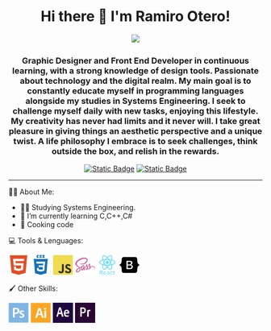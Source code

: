 
<div align="center">
<h1>Hi there 👋 I'm Ramiro Otero!</h1> 
<img src="https://media.giphy.com/media/kg9fAQryp5fMY/giphy.gif"></img>
<h3>Graphic Designer and Front End Developer in continuous learning, with a strong knowledge of design tools. Passionate about technology and the digital realm. My main goal is to constantly educate myself in programming languages alongside my studies in Systems Engineering. I seek to challenge myself daily with new tasks, enjoying this lifestyle.
My creativity has never had limits and it never will. I take great pleasure in giving things an aesthetic perspective and a unique twist. A life philosophy I embrace is to seek challenges, think outside the box, and relish in the rewards.</p>
</h3>
<a href="https://www.linkedin.com/in/ramiro-joaquin-otero-frontend-js-css3-html5-graphic-designer/"><img alt="Static Badge" url="none" src="https://img.shields.io/badge/-LinkedIn-blue?logo=linkedin"></a>
<a href="wa.link/6y7jap"><img alt="Static Badge" url="none" src="https://img.shields.io/badge/-WhatsApp-white?logo=whatsapp"></a>  
</div>

---

🙋‍♂️ About Me:

- 👨‍💻 Studying Systems Engineering.
- 🌱 I’m currently learning C,C++,C#
- 🍳 Cooking code

💻 Tools & Lenguages:

<img src="https://github.com/devicons/devicon/blob/master/icons/html5/html5-plain.svg" title="HTML5" alt="HTML5" widtg="40" height="40" />   <img src="https://github.com/devicons/devicon/blob/master/icons/css3/css3-plain-wordmark.svg" title="CSS3" alt="CSS3" widtg="40" height="40" />   <img src="https://github.com/devicons/devicon/blob/master/icons/javascript/javascript-original.svg" title="JS" alt="JS" widtg="40" height="40" />   <img src="https://github.com/devicons/devicon/blob/master/icons/sass/sass-original.svg" title="SASS" alt="SASS" widtg="40" height="40" />   <img src="https://github.com/devicons/devicon/blob/master/icons/react/react-original-wordmark.svg" title="REACTJS" alt="REACTJS" widtg="40" height="40" />   <img src="https://github.com/devicons/devicon/blob/master/icons/bootstrap/bootstrap-plain.svg" title="BOOTSTRAP" alt="BOOTSTRAP" widtg="40" height="40" />

🖌 Other Skills:

 <img src="https://github.com/devicons/devicon/blob/master/icons/photoshop/photoshop-plain.svg" title="PSD" alt="PSD" widtg="40" height="40" />   <img src="https://github.com/devicons/devicon/blob/master/icons/illustrator/illustrator-plain.svg" title="Il" alt="Il" widtg="40" height="40" />  <img src="https://github.com/devicons/devicon/blob/master/icons/aftereffects/aftereffects-plain.svg" title="Ae" alt="Ae" widtg="40" height="40" />   <img src="https://github.com/devicons/devicon/blob/master/icons/premierepro/premierepro-plain.svg" title="Pr" alt="Pr" widtg="40" height="40" />   







<!--
**RamaOtero/RamaOtero** is a ✨ _special_ ✨ repository because its `README.md` (this file) appears on your GitHub profile.

Here are some ideas to get you started:

- 🔭 I’m currently working on ...
- 🌱 I’m currently learning ...
- 👯 I’m looking to collaborate on ...
- 🤔 I’m looking for help with ...
- 💬 Ask me about ...
- 📫 How to reach me: ...
- 😄 Pronouns: ...
- ⚡ Fun fact: ...
-->
